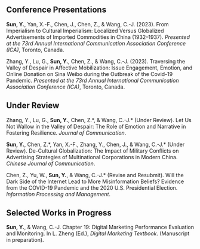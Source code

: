**Conference Presentations**
------

**Sun, Y.**, Yan, X.-F., Chen, J., Chen, Z., & Wang, C.-J. (2023). From Imperialism to Cultural Imperialism: Localized Versus Globalized Advertisements of Imported Commodities in China (1932–1937). _Presented at the 73rd Annual International Communication Association Conference (ICA)_, Toronto, Canada.

Zhang, Y., Lu, G., **Sun, Y.**, Chen, Z., & Wang, C.-J. (2023). Traversing the Valley of Despair in Affective Mobilization: Issue Engagement, Emotion, and Online Donation on Sina Weibo during the Outbreak of the Covid-19 Pandemic. _Presented at the 73rd Annual International Communication Association Conference (ICA)_, Toronto, Canada.

**Under Review**
------

Zhang, Y., Lu, G., **Sun, Y.**, Chen, Z.\*, & Wang, C.-J.* (Under Review). Let Us Not Wallow in the Valley of Despair: The Role of Emotion and Narrative in Fostering Resilience. _Journal of Communication_.

**Sun, Y.**, Chen, Z.\*, Yan, X.-F., Zhang, Y., Chen, J., & Wang, C.-J.* (Under Review). De-Cultural Globalization: The Impact of Military Conflicts on Advertising Strategies of Multinational Corporations in Modern China. _Chinese Journal of Communication_.

Chen, Z., Yu, W., **Sun, Y.**, & Wang, C.-J.* (Revise and Resubmit). Will the Dark Side of the Internet Lead to More Misinformation Beliefs? Evidence from the COVID-19 Pandemic and the 2020 U.S. Presidential Election. _Information Processing and Management_.

**Selected Works in Progress**
------

**Sun, Y.**, & Wang, C.-J. Chapter 19: Digital Marketing Performance Evaluation and Monitoring. In L. Zheng (Ed.), _Digital Marketing Textbook_. (Manuscript in preparation).
